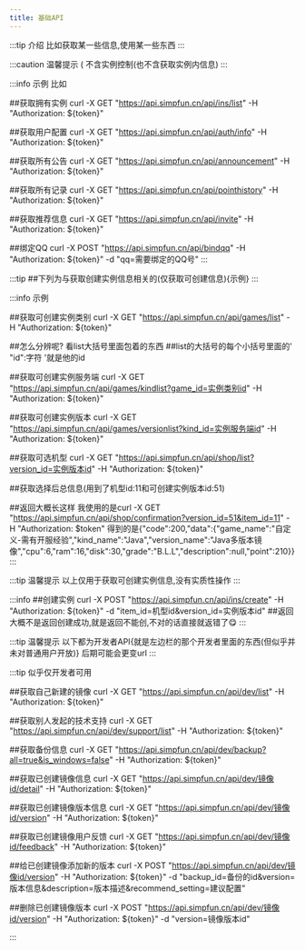 ```yaml
---
title: 基础API
---
```

:::tip 介绍
比如获取某一些信息,使用某一些东西
:::

:::caution 温馨提示 (
不含实例控制(也不含获取实例内信息)
:::

:::info 示例
比如

##获取拥有实例
curl -X GET "https://api.simpfun.cn/api/ins/list" -H "Authorization: ${token}"

##获取用户配置
curl -X GET "https://api.simpfun.cn/api/auth/info" -H "Authorization: ${token}"

##获取所有公告
curl -X GET "https://api.simpfun.cn/api/announcement" -H "Authorization: ${token}"

##获取所有记录
curl -X GET "https://api.simpfun.cn/api/pointhistory" -H "Authorization: ${token}"

##获取推荐信息
curl -X GET "https://api.simpfun.cn/api/invite" -H "Authorization: ${token}"

##绑定QQ
curl -X POST "https://api.simpfun.cn/api/bindqq" -H "Authorization: ${token}" -d "qq=需要绑定的QQ号"
:::

:::tip
##下列为与获取创建实例信息相关的(仅获取可创建信息){示例}
:::

:::info 示例

##获取可创建实例类别
curl -X GET "https://api.simpfun.cn/api/games/list" -H "Authorization: ${token}"

##怎么分辨呢?
看list大括号里面包着的东西
##list的大括号的每个小括号里面的' "id":字符 '就是他的id

##获取可创建实例服务端
curl -X GET "https://api.simpfun.cn/api/games/kindlist?game_id=实例类别id" -H "Authorization: ${token}"

##获取可创建实例版本
curl -X GET "https://api.simpfun.cn/api/games/versionlist?kind_id=实例服务端id" -H "Authorization: ${token}"

##获取可选机型
curl -X GET "https://api.simpfun.cn/api/shop/list?version_id=实例版本id" -H "Authorization: ${token}"

##获取选择后总信息(用到了机型id:11和可创建实例版本id:51)

##返回大概长这样
我使用的是curl -X GET "https://api.simpfun.cn/api/shop/confirmation?version_id=51&item_id=11" -H "Authorization: $token"
得到的是{"code":200,"data":{"game_name":"自定义-需有开服经验","kind_name":"Java","version_name":"Java多版本镜像","cpu":6,"ram":16,"disk":30,"grade":"B.L.L","description":null,"point":210}}
:::

:::tip 温馨提示
以上仅用于获取可创建实例信息,没有实质性操作
:::

:::info
##创建实例
curl -X POST "https://api.simpfun.cn/api/ins/create" -H "Authorization: ${token}" -d "item_id=机型id&version_id=实例版本id"
##返回大概不是返回创建成功,就是返回不能创,不对的话直接就返错了😋
:::

:::tip 温馨提示
以下都为开发者API{就是左边栏的那个开发者里面的东西(但似乎并未对普通用户开放)}
后期可能会更变url
:::

:::tip 似乎仅开发者可用

##获取自己新建的镜像
curl -X GET "https://api.simpfun.cn/api/dev/list" -H "Authorization: ${token}"

##获取别人发起的技术支持
curl -X GET "https://api.simpfun.cn/api/dev/support/list" -H "Authorization: ${token}"

##获取备份信息
curl -X GET "https://api.simpfun.cn/api/dev/backup?all=true&is_windows=false" -H "Authorization: ${token}"

##获取已创建镜像信息
curl -X GET "https://api.simpfun.cn/api/dev/镜像id/detail" -H "Authorization: ${token}"

##获取已创建镜像版本信息
curl -X GET "https://api.simpfun.cn/api/dev/镜像id/version" -H "Authorization: ${token}"

##获取已创建镜像用户反馈
curl -X GET "https://api.simpfun.cn/api/dev/镜像id/feedback" -H "Authorization: ${token}"

##给已创建镜像添加新的版本
curl -X POST "https://api.simpfun.cn/api/dev/镜像id/version" -H "Authorization: ${token}" -d "backup_id=备份的id&version=版本信息&description=版本描述&recommend_setting=建议配置"

##删除已创建镜像版本
curl -X POST "https://api.simpfun.cn/api/dev/镜像id/version" -H "Authorization: ${token}" -d "version=镜像版本id"

:::
